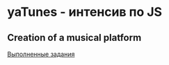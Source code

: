 # yaTunes - интенсив по JS
## Creation of a musical platform 
[Выполненные задания](https://iguides.github.io/yaTunes/index.html)